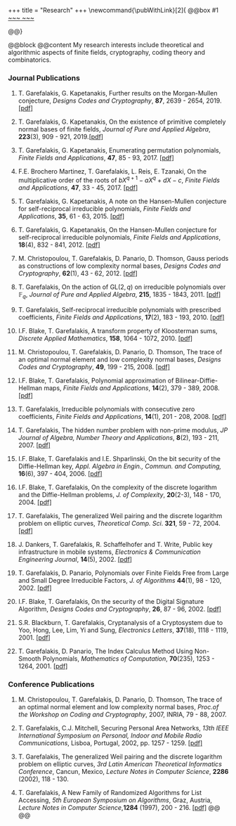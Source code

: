 +++
title = "Research"
+++
\newcommand{\pubWithLink}[2]{
@@box 
#1 [~~~<i id=icon class="fa fa-download"></i> ~~~](#2)

@@}

@@block
@@content
My research interests include theoretical and algorithmic aspects of finite fields, cryptography, coding theory and combinatorics. 

### Journal Publications
1. T. Garefalakis, G. Kapetanakis,  Further results on the Morgan-Mullen conjecture, *Designs Codes and Cryptography*, **87**, 2639 - 2654, 2019. [[pdf]](../../assets/publications/cn-bound-rev2.pdf)

1. T. Garefalakis, G. Kapetanakis, On the existence of primitive completely normal bases of finite fields, *Journal of Pure and Applied Algebra*, **223**(3), 909 - 921, 2019.[[pdf]](../../assets/publications/pcnu-01.pdf)

1. T. Garefalakis, G. Kapetanakis, Enumerating permutation polynomials, *Finite Fields and Applications*, **47**, 85 - 93, 2017. [[pdf]](../../assets/publications/enumeration-v2_7.pdf)

1. F.E. Brochero Martinez, T. Garefalakis, L. Reis, E. Tzanaki, On the multiplicative order of the roots of $bX^{q +1} − aX^q + dX − c$, *Finite Fields and Applications*, **47**, 33 - 45, 2017. [[pdf]](../../assets/publications/highorder-r1.pdf)

1. T. Garefalakis, G. Kapetanakis, A note on the Hansen-Mullen conjecture for self-reciprocal irreducible polynomials, *Finite Fields and Applications*, **35**, 61 - 63, 2015. [[pdf]](../../assets/publications/notehansenmullen.pdf)

1. T. Garefalakis, G. Kapetanakis, On the Hansen-Mullen conjecture for self-reciprocal irreducible polynomials, *Finite Fields and Applications*, **18**(4), 832 - 841, 2012. [[pdf]](../../assets/publications/ffa-11-95r1-pure.pdf)

1. M. Christopoulou, T. Garefalakis, D. Panario, D. Thomson, Gauss periods as constructions of low complexity normal bases, *Designs Codes and Cryptography*, **62**(1), 43 - 62, 2012. [[pdf]](../../assets/publications/desi-gauss-complexity.pdf)

1. T. Garefalakis, On the action of $\mathrm{GL}(2,q)$ on irreducible polynomials over $\mathbb{F}_q$, *Journal of Pure and Applied Algebra*, **215**, 1835 - 1843, 2011. [[pdf]](../../assets/publications/special-irreducibles.pdf)

1. T. Garefalakis, Self-reciprocal irreducible polynomials with prescribed coefficients, *Finite Fields and Applications*, **17**(2), 183 - 193, 2010. [[pdf]](../../assets/publications/reciprocal-ffa-revised.pdf)

1. I.F. Blake, T. Garefalakis, A transform property of Kloosterman sums, *Discrete Applied Mathematics*, **158**, 1064 - 1072, 2010. [[pdf]](../../assets/publications/kloos_theo.pdf)

1. M. Christopoulou, T. Garefalakis, D. Panario, D. Thomson, The trace of an optimal normal element and low complexity normal bases, *Designs Codes and Cryptography*, **49**, 199 - 215, 2008. [[pdf]](../../assets/publications/tracerevisionfinal.pdf)

1. I.F. Blake, T. Garefalakis, Polynomial approximation of Bilinear-Diffie-Hellman maps, *Finite Fields and Applications*, **14**(2), 379 - 389, 2008. [[pdf]](../../assets/publications/wdh-revised.pdf)

1. T. Garefalakis, Irreducible polynomials with consecutive zero coefficients, *Finite Fields and Applications*, **14**(1), 201 - 208, 2008. [[pdf]](../../assets/publications/paper-ffa-final.pdf)

1. T. Garefalakis, The hidden number problem with non-prime modulus, *JP Journal of Algebra, Number Theory and Applications*, **8**(2), 193 - 211, 2007. [[pdf]](../../assets/publications/hnp-current.pdf)

1. I.F. Blake, T. Garefalakis and I.E. Shparlinski, On the bit security of the Diffie-Hellman key, *Appl. Algebra in Engin., Commun. and Computing,* **16**(6), 397 - 404, 2006. [[pdf]](../../assets/publications/revised-current.pdf)

1. I.F. Blake, T. Garefalakis, On the complexity of the discrete logarithm and the Diffie-Hellman problems, *J. of Complexity*, **20**(2-3), 148 - 170, 2004. [[pdf]](../../assets/publications/main.pdf)

1. T. Garefalakis, The generalized Weil pairing and the discrete logarithm problem on elliptic curves, *Theoretical Comp. Sci*. **321**, 59 - 72, 2004. [[pdf]](../../assets/publications/paper-tcs-final.pdf)

1. J. Dankers, T. Garefalakis, R. Schaffelhofer and T. Write, Public key infrastructure in mobile systems, *Electronics & Communication Engineering Journal*, **14**(5), 2002. [[pdf]](../../assets/publications/ecej.pdf)

1. T. Garefalakis, D. Panario, Polynomials over Finite Fields Free from Large and Small Degree Irreducible Factors, *J. of Algorithms* **44**(1), 98 - 120, 2002. [[pdf]](../../assets/publications/paper-ja-3.pdf)

1. I.F. Blake, T. Garefalakis, On the security of the Digital Signature Algorithm, *Designs Codes and Cryptography*, **26**, 87 - 96, 2002. [[pdf]](../../assets/publications/final.pdf)

1. S.R. Blackburn, T. Garefalakis, Cryptanalysis of a Cryptosystem due to Yoo, Hong, Lee, Lim, Yi and Sung, *Electronics Letters*, **37**(18), 1118 - 1119, 2001. [[pdf]](../../assets/publications/yhllys.pdf)

1. T. Garefalakis, D. Panario, The Index Calculus Method Using Non-Smooth Polynomials, *Mathematics of Computation*, **70**(235), 1253 - 1264, 2001. [[pdf]](../../assets/publications/dlpj.pdf)


### Conference Publications
1. M. Christopoulou, T. Garefalakis, D. Panario, D. Thomson, The trace of an optimal normal element and low complexity normal bases, *Proc.of the Workshop on Coding and Cryptography*, 2007, INRIA, 79 - 88, 2007.

1. T. Garefalakis, C.J. Mitchell, Securing Personal Area Networks, *13th IEEE International Symposium on Personal, Indoor and Mobile Radio Communications*, Lisboa, Portugal, 2002, pp. 1257 - 1259. [[pdf]](../../assets/publications/perid_f.pdf)

1. T. Garefalakis, The generalized Weil pairing and the discrete logarithm problem on elliptic curves, *3rd Latin American Theoretical Informatics Conference*, Cancun, Mexico, *Lecture Notes in Computer Science*, **2286** (2002), 118 - 130.

1. T. Garefalakis, A New Family of Randomized Algorithms for List Accessing, *5th European Symposium on Algorithms*, Graz, Austria, *Lecture Notes in Computer Science*,**1284** (1997), 200 - 216. [[pdf]](../../assets/publications/final-mmtf.pdf)
@@
@@
